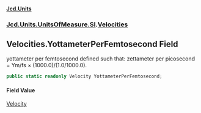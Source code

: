 #### [Jcd.Units](index.md 'index')

### [Jcd.Units.UnitsOfMeasure.SI](Jcd.Units.UnitsOfMeasure.SI.md 'Jcd.Units.UnitsOfMeasure.SI').[Velocities](Velocities.md 'Jcd.Units.UnitsOfMeasure.SI.Velocities')

## Velocities.YottameterPerFemtosecond Field

yottameter per femtosecond defined such that: zettameter per picosecond = Ym/fs × (1000.0)/(1.0/1000.0).

```csharp
public static readonly Velocity YottameterPerFemtosecond;
```

#### Field Value

[Velocity](Velocity.md 'Jcd.Units.UnitTypes.Velocity')